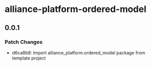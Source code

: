 # alliance-platform-ordered-model

## 0.0.1

### Patch Changes

- d6ca8b8: Import alliance_platform.ordered_model package from template project
